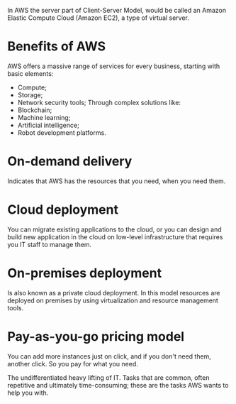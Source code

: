 In AWS the server part of Client-Server Model, would be called an Amazon Elastic Compute Cloud (Amazon EC2), a type of virtual server.

# Benefits of AWS

AWS offers a massive range of services for every business, starting with basic elements:
- Compute;
- Storage;
- Network security tools;
Through complex solutions like:
- Blockchain;
- Machine learning;
- Artificial intelligence;
- Robot development platforms.

# On-demand delivery

Indicates that AWS has the resources that you need, when you need them.

# Cloud deployment

You can migrate existing applications to the cloud, or you can design and build new application in the cloud on low-level infrastructure that requires you IT staff to manage them.

# On-premises deployment

Is also known as a private cloud deployment. In this model resources are deployed on premises by using virtualization and resource management tools.

# Pay-as-you-go pricing model

You can add more instances just on click, and if you don't need them, another click. So you pay for what you need.

The undifferentiated heavy lifting of IT. Tasks that are common, often repetitive and ultimately time-consuming; these are the tasks AWS wants to help you with.
